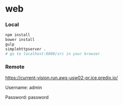 # web

### Local
```bash
npm install
bower install
gulp
simplehttpserver .
# go to localhost:8000/src in your browser
```

### Remote
https://current-vision.run.aws-usw02-pr.ice.predix.io/

Username: admin

Password: password
